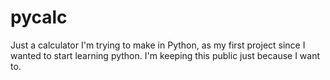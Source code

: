 # pycalc

Just a calculator I'm trying to make in Python, as my first project since I wanted to start learning python.
I'm keeping this public just because I want to.
